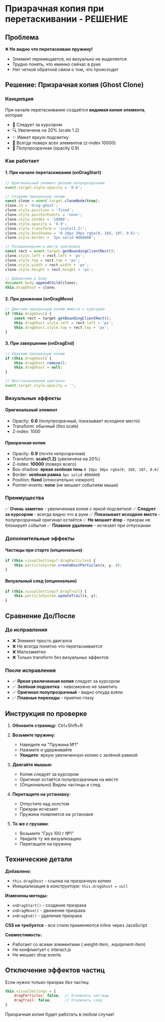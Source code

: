 # Призрачная копия при перетаскивании - РЕШЕНИЕ

## Проблема
❌ **Не видно что перетаскиваю пружину!**
- Элемент перемещается, но визуально не выделяется
- Трудно понять, что именно сейчас в руке
- Нет четкой обратной связи о том, что происходит

## Решение: Призрачная копия (Ghost Clone)

### Концепция
При начале перетаскивания создаётся **видимая копия элемента**, которая:
- 📍 Следует за курсором
- 🔍 Увеличена на 20% (scale 1.2)
- ✨ Имеет яркую подсветку
- 🎯 Всегда поверх всех элементов (z-index 10000)
- 👻 Полупрозрачная (opacity 0.9)

### Как работает

#### 1. При начале перетаскивания (onDragStart)
```javascript
// Оригинальный элемент делаем полупрозрачным
event.target.style.opacity = '0.6';

// Создаём призрачную копию
const clone = event.target.cloneNode(true);
clone.id = 'drag-ghost';
clone.style.position = 'fixed';
clone.style.pointerEvents = 'none';
clone.style.zIndex = '10000';
clone.style.opacity = '0.9';
clone.style.transform = 'scale(1.2)';
clone.style.boxShadow = '0 10px 30px rgba(0, 168, 107, 0.6)';
clone.style.border = '3px solid #00A86B';

// Позиционируем в месте оригинала
const rect = event.target.getBoundingClientRect();
clone.style.left = rect.left + 'px';
clone.style.top = rect.top + 'px';
clone.style.width = rect.width + 'px';
clone.style.height = rect.height + 'px';

// Добавляем в body
document.body.appendChild(clone);
this.dragGhost = clone;
```

#### 2. При движении (onDragMove)
```javascript
// Двигаем призрачную копию вместе с курсором
if (this.dragGhost) {
    const rect = target.getBoundingClientRect();
    this.dragGhost.style.left = rect.left + 'px';
    this.dragGhost.style.top = rect.top + 'px';
}
```

#### 3. При завершении (onDragEnd)
```javascript
// Удаляем призрачную копию
if (this.dragGhost) {
    this.dragGhost.remove();
    this.dragGhost = null;
}

// Восстанавливаем оригинал
event.target.style.opacity = '';
```

### Визуальные эффекты

#### Оригинальный элемент
- Opacity: **0.6** (полупрозрачный, показывает исходное место)
- Transform: обычный (без scale)
- Z-index: 1000

#### Призрачная копия
- Opacity: **0.9** (почти непрозрачная)
- Transform: **scale(1.2)** (увеличена на 20%)
- Z-index: **10000** (поверх всего)
- Box-shadow: **яркая зелёная тень** `0 10px 30px rgba(0, 168, 107, 0.6)`
- Border: **зелёная рамка** `3px solid #00A86B`
- Position: **fixed** (относительно viewport)
- Pointer-events: **none** (не мешает событиям мыши)

### Преимущества

✅ **Очень заметно** - увеличенная копия с яркой подсветкой
✅ **Следует за курсором** - всегда видно что в руке
✅ **Показывает исходное место** - полупрозрачный оригинал остаётся
✅ **Не мешает drop** - призрак не блокирует события
✅ **Плавное удаление** - исчезает при отпускании

### Дополнительные эффекты

#### Частицы при старте (опционально)
```javascript
if (this.visualSettings?.dragParticles) {
    this.particleSystem.createDustParticles(x, y, 8);
}
```

#### Визуальный след (опционально)
```javascript
if (this.visualSettings?.dragTrail) {
    this.particleSystem.updateTrail(x, y);
}
```

## Сравнение До/После

### До исправления
- ❌ Элемент просто двигался
- ❌ Не всегда понятно что перетаскивается
- ❌ Малозаметно
- ❌ Только transform без визуальных эффектов

### После исправления
- ✅ **Яркая увеличенная копия** следует за курсором
- ✅ **Зелёная подсветка** - невозможно не заметить
- ✅ **Оригинал полупрозрачный** - видно откуда взяли
- ✅ **Плавные переходы** - приятно глазу

## Инструкция по проверке

1. **Обновите страницу**: Ctrl+Shift+R

2. **Возьмите пружину**:
   - Наведите на "Пружина №1"
   - Нажмите и удерживайте
   - **Увидите**: яркую увеличенную копию с зелёной рамкой

3. **Двигайте мышью**:
   - Копия следует за курсором
   - Оригинал остаётся полупрозрачным на месте
   - (Опционально) Видны частицы и след

4. **Перетащите на установку**:
   - Отпустите над холстом
   - Призрак исчезает
   - Пружина появляется на установке

5. **То же с грузами**:
   - Возьмите "Груз 100 г №1"
   - Увидите ту же визуализацию
   - Перетащите на пружину

## Технические детали

**Добавлено:**
- `this.dragGhost` - ссылка на призрачную копию
- Инициализация в конструкторе: `this.dragGhost = null`

**Изменены методы:**
- `onDragStart()` - создание призрака
- `onDragMove()` - движение призрака
- `onDragEnd()` - удаление призрака

**CSS не требуется** - все стили применяются inline через JavaScript

**Совместимость:**
- Работает со всеми элементами (.weight-item, .equipment-item)
- Не конфликтует с interact.js
- Не мешает drop events

## Отключение эффектов частиц

Если нужно только призрак без частиц:
```javascript
this.visualSettings = {
    dragParticles: false,  // Отключить частицы
    dragTrail: false,      // Отключить след
}
```

Призрачная копия будет работать в любом случае!
